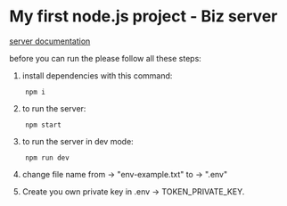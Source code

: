 # My first node.js project - Biz server

[server documentation](https://documenter.getpostman.com/view/32178826/2sA2xe3ZNx)

before you can run the please follow all these steps:

1. install dependencies with this command:

```
    npm i
```

2. to run the server:

```
    npm start
```

3. to run the server in dev mode:

```
    npm run dev
```

4. change file name from &rarr; "env-example.txt" to &rarr; ".env"

5. Create you own private key in .env -> TOKEN_PRIVATE_KEY.
